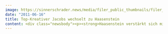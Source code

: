 ```yaml
---
image: https://sinnerschrader.news/media/filer_public_thumbnails/filer_public/8d/de/8dde4ae9-9eca-4cd4-b4c0-f306d88a19f1/varfoldersdjk8pxf42x64d8fxslz8jcc8fc0000gnttmppqw3yw__480x288_q85_crop_subsampling-2_upscale.jpg
date: "2011-06-16"
title: Top-Kreativer Jacobs wechselt zu Haasenstein
content: <div class="newsbody"><p><strong>Haasenstein verstärkt sich mit Top-Kreativem – Tim Jacobs kommt von DDB Tribal</strong><br/>Die Kreativagentur Haasenstein setzt weiter auf Wachstum. Das hochdekorierte ADC-Mitglied Tim Jacobs wechselt zu der im Februar gelaunchten SinnerSchrader-Unit. Dort wird Jacobs gemeinsam mit Timm Hanebeck die Kreation verantworten.</p><p>Tim Jacobs kommt von DDB Tribal in Hamburg, wo er als Creative Director für die Deutsche Telekom verantwortlich war. In seiner Zeit entstanden u.a. die Viralkampagne mit Sky du Mont, die TTL-Kampagne mit Nina Hagen und die größte Social Media – Kampagne Deutschlands „Million Voices“.<br/>Zuvor arbeitete Tim Jacobs für Grey, DDB und BBDO und Kunden wie Sky, die Deutsche Bank, Pattex, Nike und Volkswagen. Bei Haasenstein wird er u.a. die Kommunikation von TUIfly.com übernehmen.</p><p>Tim Jacobs über seinen Wechsel zu Haasenstein&#58; “Digitale Bestandteile werden in der Kommunikation und im Marketing immer wichtiger. Haasenstein ist da bestens aufgestellt&#58; durch die clevere Mixtur aus digitalen und analogen Kreativen gepaart mit der langjährigen Digitalkompetenz von SinnerSchrader an der Seite.“</p><p>Timm Hanebeck freut sich auf seinen neuen kreativen Partner&#58; “Tim ist die perfekte Besetzung, um unseren Anspruch ‘Digital first, analog next’ für unsere Kunden kreativ und in der Umsetzung erlebbar zu machen. Tim denkt nicht in Kanälen, sondern in kreativen Lösungen. Er fühlt sich dabei sowohl in der neuen, wie auch alten kommunikativen Welt zu Hause. Genau das ist Haasenstein.“</p><p>Website&#58; <a href="http&#58;//haasenstein.com">http&#58;//haasenstein.com</a></p><p><strong>Über Haasenstein</strong><br/>Die Digitalisierung hat den Markt so stark verändert, dass die Unternehmen eine neue Form von Kommunikation benötigen. Die Kreativagentur Haasenstein ist die Antwort auf diese Herausforderung. Dort gilt&#58; “Digital first, analog next”. Haasenstein (gegründet 2011) ist das jüngste Kind der SinnerSchrader-Gruppe.<br/><strong></strong></p><p><strong>Über SinnerSchrader<br/></strong>SinnerSchrader gehört zu den führenden Digitalagenturen in Deutschland. SinnerSchrader entwickelt interaktive Strategien, Plattformen und Applikationen, die radikale Beziehungen zwischen Konsumenten und Marken schaffen. In der SinnerSchrader-Gruppe arbeiten über 370 Mitarbeiter an den Standorten Hamburg, Frankfurt am Main, Berlin und Hannover für Kunden wie TUI, Tchibo, simyo, REWE, comdirect bank, Gucci Group, OTTO, mobilcom-debitel und Steigenberger. SinnerSchrader wurde 1996 gegründet und ist seit 1999 börsennotiert.</p><p><a class="news-backlink" href="/de/"><svg class="svg-ico svg-ico--arrow-left"><use xlink&#58;href="#arrow-down"></use></svg>Zurück zur Presse Übersicht</a></p></div>
---
```

